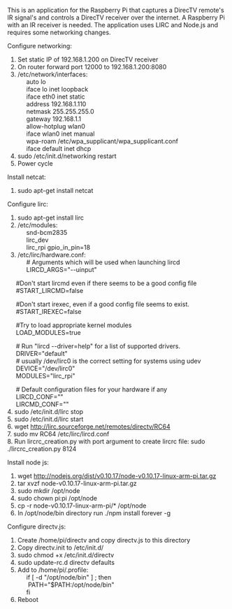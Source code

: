 This is an application for the Raspberry Pi that captures a DirecTV remote's IR signal's 
and controls a DirecTV receiver over the internet. A Raspberry Pi with an IR receiver is needed.
The application uses LIRC and Node.js and requires some networking changes.

Configure networking:  
1. Set static IP of 192.168.1.200 on DirecTV receiver  
2. On router forward port 12000 to 192.168.1.200:8080  
3. /etc/network/interfaces:  
&nbsp;&nbsp;&nbsp;&nbsp;&nbsp;auto lo  
&nbsp;&nbsp;&nbsp;&nbsp;&nbsp;iface lo inet loopback  
&nbsp;&nbsp;&nbsp;&nbsp;&nbsp;iface eth0 inet static  
&nbsp;&nbsp;&nbsp;&nbsp;&nbsp;address 192.168.1.110  
&nbsp;&nbsp;&nbsp;&nbsp;&nbsp;netmask 255.255.255.0  
&nbsp;&nbsp;&nbsp;&nbsp;&nbsp;gateway 192.168.1.1  
&nbsp;&nbsp;&nbsp;&nbsp;&nbsp;allow-hotplug wlan0  
&nbsp;&nbsp;&nbsp;&nbsp;&nbsp;iface wlan0 inet manual  
&nbsp;&nbsp;&nbsp;&nbsp;&nbsp;wpa-roam /etc/wpa_supplicant/wpa_supplicant.conf  
&nbsp;&nbsp;&nbsp;&nbsp;&nbsp;iface default inet dhcp  
4. sudo /etc/init.d/networking restart  
5. Power cycle  

Install netcat:  
1. sudo apt-get install netcat  

Configure lirc:  
1. sudo apt-get install lirc  
2. /etc/modules:  
&nbsp;&nbsp;&nbsp;&nbsp;&nbsp;snd-bcm2835  
&nbsp;&nbsp;&nbsp;&nbsp;&nbsp;lirc_dev  
&nbsp;&nbsp;&nbsp;&nbsp;&nbsp;lirc_rpi gpio_in_pin=18  
3. /etc/lirc/hardware.conf:  
&nbsp;&nbsp;&nbsp;&nbsp;&nbsp;# Arguments which will be used when launching lircd  
&nbsp;&nbsp;&nbsp;&nbsp;&nbsp;LIRCD_ARGS="--uinput"  

&nbsp;&nbsp;&nbsp;&nbsp;&nbsp;#Don't start lircmd even if there seems to be a good config file  
&nbsp;&nbsp;&nbsp;&nbsp;&nbsp;#START_LIRCMD=false  

&nbsp;&nbsp;&nbsp;&nbsp;&nbsp;#Don't start irexec, even if a good config file seems to exist.  
&nbsp;&nbsp;&nbsp;&nbsp;&nbsp;#START_IREXEC=false  

&nbsp;&nbsp;&nbsp;&nbsp;&nbsp;#Try to load appropriate kernel modules  
&nbsp;&nbsp;&nbsp;&nbsp;&nbsp;LOAD_MODULES=true  

&nbsp;&nbsp;&nbsp;&nbsp;&nbsp;# Run "lircd --driver=help" for a list of supported drivers.  
&nbsp;&nbsp;&nbsp;&nbsp;&nbsp;DRIVER="default"  
&nbsp;&nbsp;&nbsp;&nbsp;&nbsp;# usually /dev/lirc0 is the correct setting for systems using udev  
&nbsp;&nbsp;&nbsp;&nbsp;&nbsp;DEVICE="/dev/lirc0"  
&nbsp;&nbsp;&nbsp;&nbsp;&nbsp;MODULES="lirc_rpi"  

&nbsp;&nbsp;&nbsp;&nbsp;&nbsp;# Default configuration files for your hardware if any  
&nbsp;&nbsp;&nbsp;&nbsp;&nbsp;LIRCD_CONF=""  
&nbsp;&nbsp;&nbsp;&nbsp;&nbsp;LIRCMD_CONF=""  
4. sudo /etc/init.d/lirc stop  
5. sudo /etc/init.d/lirc start  
6. wget http://lirc.sourceforge.net/remotes/directv/RC64  
7. sudo mv RC64 /etc/lirc/lircd.conf  
8. Run lircrc_creation.py with port argument to create lircrc file: sudo ./lircrc_creation.py 8124  

Install node js:  
1. wget http://nodejs.org/dist/v0.10.17/node-v0.10.17-linux-arm-pi.tar.gz  
2. tar xvzf node-v0.10.17-linux-arm-pi.tar.gz  
3. sudo mkdir /opt/node  
4. sudo chown pi:pi /opt/node  
5. cp -r node-v0.10.17-linux-arm-pi/* /opt/node  
6. In /opt/node/bin directory run ./npm install forever -g  

Configure directv.js:  
1. Create /home/pi/directv and copy directv.js to this directory  
2. Copy directv.init to /etc/init.d/  
3. sudo chmod +x /etc/init.d/directv  
4. sudo update-rc.d directv defaults  
5. Add to /home/pi/.profile:  
&nbsp;&nbsp;&nbsp;&nbsp;&nbsp;if [ -d "/opt/node/bin" ] ; then  
&nbsp;&nbsp;&nbsp;&nbsp;&nbsp;  PATH="$PATH:/opt/node/bin"  
&nbsp;&nbsp;&nbsp;&nbsp;&nbsp;fi  
6. Reboot  